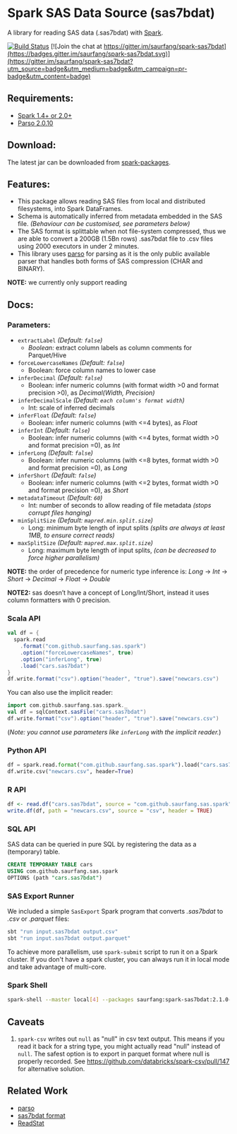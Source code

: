 # Spark SAS Data Source (sas7bdat)

A library for reading SAS data (.sas7bdat) with [Spark](http://spark.apache.org/). 



[![Build Status](https://travis-ci.org/saurfang/spark-sas7bdat.svg?branch=master)](https://travis-ci.org/saurfang/spark-sas7bdat) [![Join the chat at https://gitter.im/saurfang/spark-sas7bdat](https://badges.gitter.im/saurfang/spark-sas7bdat.svg)](https://gitter.im/saurfang/spark-sas7bdat?utm_source=badge&utm_medium=badge&utm_campaign=pr-badge&utm_content=badge)

## Requirements:
* [Spark 1.4+ or 2.0+](https://spark.apache.org/downloads.html)
* [Parso 2.0.10](https://mvnrepository.com/artifact/com.epam/parso/2.0.10)

## Download:

The latest jar can be downloaded from [spark-packages](http://spark-packages.org/package/saurfang/spark-sas7bdat).

## Features:

* This package allows reading SAS files from local and distributed filesystems, into Spark DataFrames.
* Schema is automatically inferred from metadata embedded in the SAS file. _(Behaviour can be customised, see parameters below)_
* The SAS format is splittable when not file-system compressed, thus we are able to convert a 200GB (1.5Bn rows) .sas7bdat file to .csv files using 2000 executors in under 2 minutes.
* This library uses [parso](https://github.com/epam/parso/) for parsing as it is the only public available parser
that handles both forms of SAS compression (CHAR and BINARY). 

__NOTE:__ we currently only support reading
           
## Docs:

### Parameters:
* `extractLabel` _(Default: `false`)_
  * _Boolean:_ extract column labels as column comments for Parquet/Hive
* `forceLowercaseNames` _(Default: `false`)_
  * Boolean: force column names to lower case
* `inferDecimal` _(Default: `false`)_
  * Boolean: infer numeric columns (with format width >0 and format precision >0), as _Decimal(Width, Precision)_
* `inferDecimalScale` _(Default: `each column's format width`)_
  * Int: scale of inferred decimals
* `inferFloat` _(Default: `false`)_
  * Boolean: infer numeric columns (with <=4 bytes), as _Float_
* `inferInt` _(Default: `false`)_
  * Boolean: infer numeric columns (with <=4 bytes, format width >0 and format precision =0), as _Int_
* `inferLong` _(Default: `false`)_
  * Boolean: infer numeric columns (with <=8 bytes, format width >0 and format precision =0), as _Long_
* `inferShort` _(Default: `false`)_
  * Boolean: infer numeric columns (with <=2 bytes, format width >0 and format precision =0), as _Short_
* `metadataTimeout` _(Default: `60`)_
  * Int: number of seconds to allow reading of file metadata _(stops corrupt files hanging)_
* `minSplitSize` _(Default: `mapred.min.split.size`)_
  * Long: minimum byte length of input splits _(splits are always at least 1MB, to ensure correct reads)_
* `maxSplitSize` _(Default: `mapred.max.split.size`)_
  * Long: maximum byte length of input splits, _(can be decreased to force higher parallelism)_
  
__NOTE:__ the order of precedence for numeric type inference is: _Long_ -> _Int_ -> _Short_ -> _Decimal_ -> _Float_ -> _Double_

__NOTE2:__ sas doesn’t have a concept of Long/Int/Short, instead it uses column formatters with 0 precision.

### Scala API
```scala
val df = {
  spark.read
    .format("com.github.saurfang.sas.spark")
    .option("forceLowercaseNames", true)
    .option("inferLong", true)
    .load("cars.sas7bdat")
}
df.write.format("csv").option("header", "true").save("newcars.csv")
```

You can also use the implicit reader: 

```scala
import com.github.saurfang.sas.spark._
val df = sqlContext.sasFile("cars.sas7bdat")
df.write.format("csv").option("header", "true").save("newcars.csv")
```
(_Note: you cannot use parameters like `inferLong` with the implicit reader._)
### Python API

```python
df = spark.read.format("com.github.saurfang.sas.spark").load("cars.sas7bdat", forceLowercaseNames=True, inferLong=True)
df.write.csv("newcars.csv", header=True)
```

### R API

```r
df <- read.df("cars.sas7bdat", source = "com.github.saurfang.sas.spark", forceLowercaseNames = TRUE, inferLong = TRUE)
write.df(df, path = "newcars.csv", source = "csv", header = TRUE)
```

### SQL API
SAS data can be queried in pure SQL by registering the data as a (temporary) table.

```sql
CREATE TEMPORARY TABLE cars
USING com.github.saurfang.sas.spark
OPTIONS (path "cars.sas7bdat")
```

### SAS Export Runner
We included a simple `SasExport` Spark program that converts _.sas7bdat_ to _.csv_ or _.parquet_ files:

```bash
sbt "run input.sas7bdat output.csv"
sbt "run input.sas7bdat output.parquet"
```

To achieve more parallelism, use `spark-submit` script to run it on a Spark cluster. If you don't have a spark
cluster, you can always run it in local mode and take advantage of multi-core.

### Spark Shell

```bash
spark-shell --master local[4] --packages saurfang:spark-sas7bdat:2.1.0-s_2.11
```

## Caveats

1. `spark-csv` writes out `null` as "null" in csv text output. This means if you read it back for a string type,
you might actually read "null" instead of `null`. The safest option is to export in parquet format where
null is properly recorded. See https://github.com/databricks/spark-csv/pull/147 for alternative solution.

## Related Work

* [parso](https://github.com/epam/parso)
* [sas7bdat format](http://www2.uaem.mx/r-mirror/web/packages/sas7bdat/vignettes/sas7bdat.pdf)
* [ReadStat](https://github.com/WizardMac/ReadStat)
